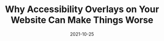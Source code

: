 ---
date: 2021-10-25
hidden: true
publisher: boiaorg
tags:
  - "@@"
target_url: https://www.boia.org/blog/why-accessibility-overlays-on-your-website-can-make-things-worse
title: Why Accessibility Overlays on Your Website Can Make Things Worse
---